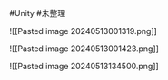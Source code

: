 
#Unity #未整理 

![[Pasted image 20240513001319.png]]


![[Pasted image 20240513001423.png]]


![[Pasted image 20240513134500.png]]


